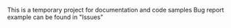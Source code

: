 This is a temporary project for documentation and code samples
Bug report example can be found in "Issues"
